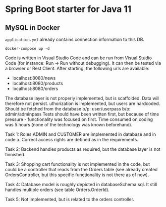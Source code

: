 # Spring Boot starter for Java 11

## MySQL in Docker
`application.yml` already contains connection information to this DB.
```shell script
docker-compose up -d
```

Code is written in Visual Studio Code and can be run from Visual Studio Code (for instance: Run -> Run without debugging). It can then be tested via a browser or Rest Client.
After starting, the following urls are available:
- localhost:8080/news
- localhost:8080/products
- localhost:8080/orders

The database layer is not properly implemented, but is scaffolded. Data will therefore not persist.
uthorization is implemented, but users are hardcoded. Should be fetched from the database 
    b/p: user/userpass
    b/p: admin/adminpass
Tests should have been written first, but because of time pressure - functionality was focused on first.
Time consumed on coding was 5 hours (none of the technology was known beforehand).

Task 1: Roles ADMIN and CUSTOMER are implemented in database and in code
    a. Correct access rights are defined as in the requirements.
    
Task 2: Backend handles products as required, but the database layer is not finnished.

Task 3: Shopping cart functionality is not implemented in the code, but could be a controller that reads from the Orders table (see already created OrdersController, but this specific functionality is not there as of now). 

Task 4: Database model is roughly depicted in databaseSchema.sql. It still handles multiple orders (see table Orders.OrderId).

Task 5: Not implemented, but is related to the orders controller.




